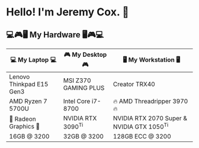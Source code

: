 # Hello!  I'm Jeremy Cox. 👋

## 💻🎮🖥️ My Hardware 🖥️🎮💻 
| 💻 My Laptop 💻 | 🎮 My Desktop 🎮 | 🖥️ My Workstation 🖥️  |
|-|-|-|
| Lenovo Thinkpad E15 Gen3 | MSI Z370 GAMING PLUS | Creator TRX40  |
| AMD Ryzen 7 5700U | Intel Core i7-8700 | 🔥 AMD Threadripper 3970 🔥 | 
| 🦾 Radeon Graphics 🦾 | NVIDIA RTX 3090<sup>Ti</sup> | NVIDIA RTX 2070 Super & NVIDIA GTX 1050<sup>Ti</sup> | 
| 16GB @ 3200 | 32GB @ 3200 | 128GB ECC @ 3200 |

<!--
**JeremyCCox/JeremyCCox** is a ✨ _special_ ✨ repository because its `README.md` (this file) appears on your GitHub profile.

Here are some ideas to get you started:

- 🔭 I’m currently working on ...
- 🌱 I’m currently learning ...
- 👯 I’m looking to collaborate on ...
- 🤔 I’m looking for help with ...
- 💬 Ask me about ...
- 📫 How to reach me: ...
- 😄 Pronouns: ...
- ⚡ Fun fact: ...
-->

